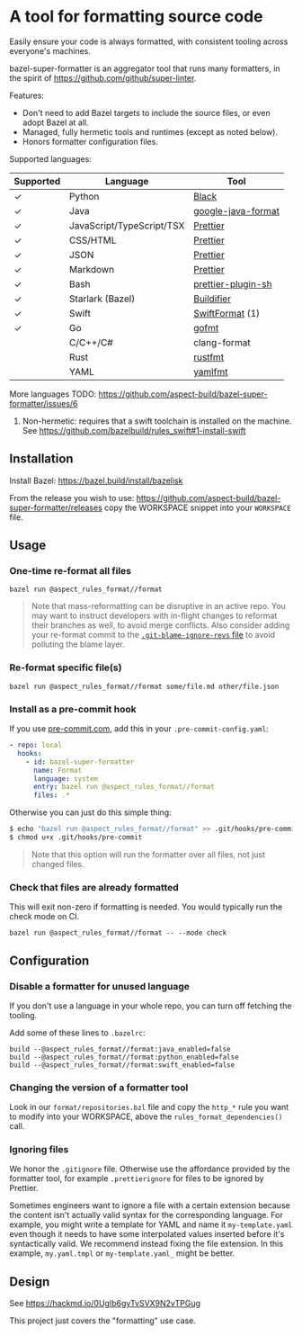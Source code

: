 # A tool for formatting source code

Easily ensure your code is always formatted, with consistent tooling across everyone's machines.

bazel-super-formatter is an aggregator tool that runs many formatters, in the spirit of <https://github.com/github/super-linter>.

Features:

- Don't need to add Bazel targets to include the source files, or even adopt Bazel at all.
- Managed, fully hermetic tools and runtimes (except as noted below).
- Honors formatter configuration files.

Supported languages:

| Supported | Language                  | Tool                                                           |
| --------- | ------------------------- | -------------------------------------------------------------- |
| ✓         | Python                    | [Black](https://pypi.org/project/black/)                       |
| ✓         | Java                      | [google-java-format]                                           |
| ✓         | JavaScript/TypeScript/TSX | [Prettier]                                                     |
| ✓         | CSS/HTML                  | [Prettier]                                                     |
| ✓         | JSON                      | [Prettier]                                                     |
| ✓         | Markdown                  | [Prettier]                                                     |
| ✓         | Bash                      | [prettier-plugin-sh](https://github.com/un-ts/prettier)        |
| ✓         | Starlark (Bazel)          | [Buildifier](https://github.com/keith/buildifier-prebuilt)     |
| ✓         | Swift                     | [SwiftFormat](https://github.com/nicklockwood/SwiftFormat) (1) |
| ✓         | Go                        | [gofmt](https://pkg.go.dev/cmd/gofmt)                          |
|           | C/C++/C#                  | clang-format                                                   |
|           | Rust                      | [rustfmt](https://github.com/rust-lang/rustfmt)                |
|           | YAML                      | [yamlfmt](https://github.com/google/yamlfmt)                   |

More languages TODO: https://github.com/aspect-build/bazel-super-formatter/issues/6

[prettier]: https://prettier.io
[google-java-format]: https://github.com/google/google-java-format

1. Non-hermetic: requires that a swift toolchain is installed on the machine.
   See https://github.com/bazelbuild/rules_swift#1-install-swift

## Installation

Install Bazel: <https://bazel.build/install/bazelisk>

From the release you wish to use:
<https://github.com/aspect-build/bazel-super-formatter/releases>
copy the WORKSPACE snippet into your `WORKSPACE` file.

## Usage

### One-time re-format all files

`bazel run @aspect_rules_format//format`

> Note that mass-reformatting can be disruptive in an active repo.
> You may want to instruct developers with in-flight changes to reformat their branches as well, to avoid merge conflicts.
> Also consider adding your re-format commit to the [`.git-blame-ignore-revs` file](https://docs.github.com/en/repositories/working-with-files/using-files/viewing-a-file#ignore-commits-in-the-blame-view) to avoid polluting the blame layer.

### Re-format specific file(s)

`bazel run @aspect_rules_format//format some/file.md other/file.json`

### Install as a pre-commit hook

If you use [pre-commit.com](https://pre-commit.com/), add this in your `.pre-commit-config.yaml`:

```yaml
- repo: local
  hooks:
    - id: bazel-super-formatter
      name: Format
      language: system
      entry: bazel run @aspect_rules_format//format
      files: .*
```

Otherwise you can just do this simple thing:

```bash
$ echo "bazel run @aspect_rules_format//format" >> .git/hooks/pre-commit
$ chmod u+x .git/hooks/pre-commit
```

> Note that this option will run the formatter over all files, not just changed files.

### Check that files are already formatted

This will exit non-zero if formatting is needed. You would typically run the check mode on CI.

`bazel run @aspect_rules_format//format -- --mode check`

## Configuration

### Disable a formatter for unused language

If you don't use a language in your whole repo, you can turn off fetching the tooling.

Add some of these lines to `.bazelrc`:

```
build --@aspect_rules_format//format:java_enabled=false
build --@aspect_rules_format//format:python_enabled=false
build --@aspect_rules_format//format:swift_enabled=false
```

### Changing the version of a formatter tool

Look in our `format/repositories.bzl` file and copy the `http_*` rule you want to modify into your WORKSPACE, above the `rules_format_dependencies()` call.

### Ignoring files

We honor the `.gitignore` file. Otherwise use the affordance provided by the formatter tool, for example `.prettierignore` for files to be ignored by Prettier.

Sometimes engineers want to ignore a file with a certain extension because the content isn't actually valid syntax for the corresponding language. For example, you might write a template for YAML and name it `my-template.yaml` even though it needs to have some interpolated values inserted before it's syntactically valid. We recommend instead fixing the file extension. In this example, `my.yaml.tmpl` or `my-template.yaml_` might be better.

## Design

See https://hackmd.io/0UgIb6gyTvSVX9N2vTPGug

This project just covers the "formatting" use case.
